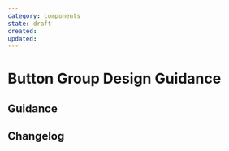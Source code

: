 ```yaml
---
category: components
state: draft
created: 
updated: 
---
```


# Button Group Design Guidance

## Guidance

## Changelog
